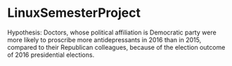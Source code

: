 # LinuxSemesterProject
Hypothesis: Doctors, whose political affiliation is Democratic party were more likely to proscribe more antidepressants in 2016 than in 2015, compared to their Republican colleagues, because of the election outcome of 2016 presidential elections. 


